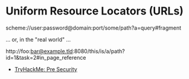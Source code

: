 # Uniform Resource Locators (URLs)

scheme://user:password@domain:port/some/path?a=query#fragment

… or, in the "real world" …

http://foo:bar@example.tld:8080/this/is/a/path?id=1&task=2#in_page_reference

* [TryHackMe: Pre Security](https://tryhackme.com/path/outline/presecurity)
